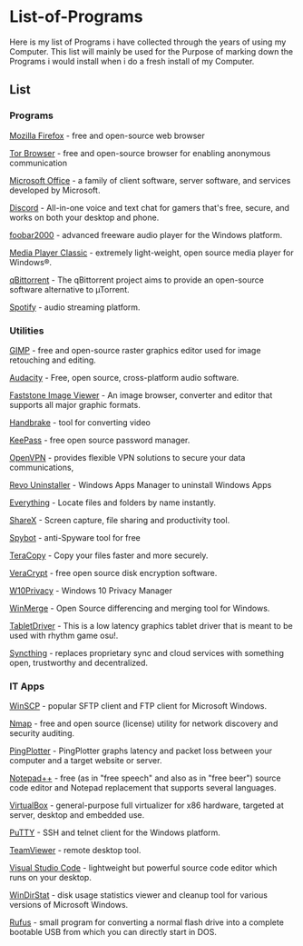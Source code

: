# List-of-Programs
Here is my list of Programs i have collected through the years of using my Computer. This list will mainly be used for the Purpose of marking down the Programs i would install when i do a fresh install of my Computer.

## List

### Programs

[Mozilla Firefox](https://www.mozilla.org/en-US/firefox/new/) - free and open-source web browser

[Tor Browser](https://www.torproject.org/) -  free and open-source browser for enabling anonymous communication

[Microsoft Office](https://www.office.com/) - a family of client software, server software, and services developed by Microsoft.
 
 [Discord](https://discordapp.com/) - All-in-one voice and text chat for gamers that's free, secure, and works on both your desktop and phone. 

 [foobar2000](https://www.foobar2000.org/) - advanced freeware audio player for the Windows platform. 
 
 [Media Player Classic](https://mpc-hc.org/) - extremely light-weight, open source media player for Windows®.
 
 [qBittorrent](https://www.qbittorrent.org/) - The qBittorrent project aims to provide an open-source software alternative to µTorrent.
 
 [Spotify](https://www.spotify.com/) - audio streaming platform.
 
### Utilities
[GIMP](https://www.gimp.org/) - free and open-source raster graphics editor used for image retouching and editing.

[Audacity](https://www.audacityteam.org/) - Free, open source, cross-platform audio software.

[Faststone Image Viewer](https://www.faststone.org/) - An image browser, converter and editor that supports all major graphic formats.

[Handbrake](https://handbrake.fr/) - tool for converting video

[KeePass](https://keepass.info/) - free open source password manager.

[OpenVPN](https://openvpn.net/) - provides flexible VPN solutions to secure your data communications,

[Revo Uninstaller](https://www.revouninstaller.com/) - Windows Apps Manager to uninstall Windows Apps

[Everything](https://www.voidtools.com/) - Locate files and folders by name instantly.

[ShareX](https://getsharex.com/) - Screen capture, file sharing and productivity tool.

[Spybot](https://www.safer-networking.org/products/spybot-free-edition/) - anti-Spyware tool for free

[TeraCopy](https://www.codesector.com/teracopy) - Copy your files faster and more securely.

[VeraCrypt](https://www.veracrypt.fr/en/Downloads.html) - free open source disk encryption software.

[W10Privacy](https://www.winprivacy.de/english-home/) - Windows 10 Privacy Manager

[WinMerge](http://winmerge.org/?lang=en) - Open Source differencing and merging tool for Windows.

[TabletDriver](https://github.com/hawku/TabletDriver) - This is a low latency graphics tablet driver that is meant to be used with rhythm game osu!.

[Syncthing](https://syncthing.net/) - replaces proprietary sync and cloud services with something open, trustworthy and decentralized.

### IT Apps

[WinSCP](https://winscp.net/eng/download.php) - popular SFTP client and FTP client for Microsoft Windows.

[Nmap](https://nmap.org/) - free and open source (license) utility for network discovery and security auditing.

[PingPlotter](https://www.pingplotter.com/) - PingPlotter graphs latency and packet loss between your computer and a target website or server.

[Notepad++](https://notepad-plus-plus.org/) - free (as in "free speech" and also as in "free beer") source code editor and Notepad replacement that supports several languages.

[VirtualBox](https://www.virtualbox.org/wiki/Downloads) - general-purpose full virtualizer for x86 hardware, targeted at server, desktop and embedded use. 

[PuTTY](https://www.putty.org/) - SSH and telnet client for the Windows platform.

[TeamViewer](https://www.teamviewer.com/en/) - remote desktop tool.

[Visual Studio Code](https://code.visualstudio.com/) - lightweight but powerful source code editor which runs on your desktop.

[WinDirStat](https://windirstat.net/) - disk usage statistics viewer and cleanup tool for various versions of Microsoft Windows.

[Rufus](https://rufus.ie/) - small program for converting a normal flash drive into a complete bootable USB from which you can directly start in DOS.


